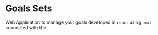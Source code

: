 # Goals Sets

Web Application to manage your goals developed in `react` using `next`, connected with the 